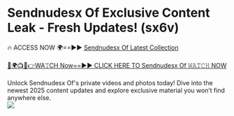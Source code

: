 # Sendnudesx Of Exclusive Content Leak - Fresh Updates! (sx6v)

🔥 ACCESS NOW 🌍==►► <a href="https://tinyurl.com/yc657z5k" rel="nofollow">Sendnudesx Of Latest Collection</a>
<br><br>
[🔴🌍📺📱👉WA𝚃CH Now==►► CLICK HERE TO Sendnudesx Of 𝚆𝙰𝚃𝙲𝙷 NOW](https://tinyurl.com/yc657z5k)
<br><br>
Unlock Sendnudesx Of's private videos and photos today! Dive into the newest 2025 content updates and explore exclusive material you won’t find anywhere else.
<br>
<a href="https://tinyurl.com/yc657z5k" rel="nofollow" data-target="animated-image.originalLink"><img src="https://camo.githubusercontent.com/8a4f000d20f83aca3bf7ec5f350d767afa0574a8a352519fd8cfa583a6f93a33/68747470733a2f2f692e696d6775722e636f6d2f644a486b345a712e676966" data-canonical-src="https://i.imgur.com/dJHk4Zq.gif" style="max-width: 100%; display: inline-block;" data-target="animated-image.originalImage"></a>
<br>

